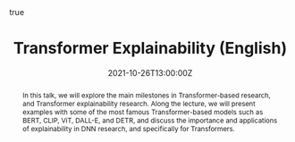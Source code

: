 ---
title: Transformer Explainability (English)
event: Israel Machine Vision Conference (IMVC)
event_url: https://imvc.co.il
location: Tel Aviv, Israel
summary: This talk explores the main milestones in Transformer-based research, and Transformer explainability research.
abstract: "In this talk, we will explore the main milestones in Transformer-based research, and Transformer explainability research. Along the lecture, we will present examples with some of the most famous Transformer-based models such as BERT, CLIP, ViT, DALL-E, and DETR, and discuss the importance and applications of explainability in DNN research, and specifically for Transformers."

# Talk start and end times.
#   End time can optionally be hidden by prefixing the line with `#`.
date: "2021-10-26T13:00:00Z"
date_end: "2021-10-26T15:00:00Z"
all_day: true

# Schedule page publish date (NOT talk date).
publishDate: "2022-01-01T00:00:00Z"

authors: ["Hila Chefer"]
tags: ["Transformers","Explainability"]

# Is this a featured talk? (true/false)
featured: false

image:
  caption: 'Image credit: [**IMVC**](https://imvc.co.il)'
  focal_point: Right

links:
#- icon: twitter
#  icon_pack: fab
#  name: Follow
#  url: https://twitter.com/georgecushen
url_code: ""
url_pdf: ""
url_slides: ""
url_video: "https://youtu.be/tE2zXsVw0uo"

# Markdown Slides (optional).
#   Associate this talk with Markdown slides.
#   Simply enter your slide deck's filename without extension.
#   E.g. `slides = "example-slides"` references `content/slides/example-slides.md`.
#   Otherwise, set `slides = ""`.
slides: 

# Projects (optional).
#   Associate this post with one or more of your projects.
#   Simply enter your project's folder or file name without extension.
#   E.g. `projects = ["internal-project"]` references `content/project/deep-learning/index.md`.
#   Otherwise, set `projects = []`.
projects:
# - internal-project

# Enable math on this page?
math: true
---